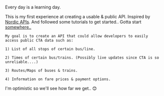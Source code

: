 Every day is a learning day.

This is my first experience at creating a usable & public API.
Inspired by [Nordic APIs](https://www.youtube.com/watch?v=JaKg5TOB1pw).
And followed some tutorials to get started.. Gotta start [somewhere..](https://www.youtube.com/watch?v=5ZMpbdK0uqU)

    My goal is to create an API that could allow developers to easily access public CTA data such as:
    
    1) List of all stops of certain bus/line.
    
    2) Times of certain bus/trains. (Possibly live updates since CTA is so unreliable....)
    
    3) Routes/Maps of buses & trains.
    
    4) Information on fare prices & payment options.
    
    
I'm optimistic so we'll see how far we get.. 😊
